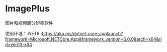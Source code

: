 # ImagePlus
图片和视频超分辨率软件

使用环境：.NET6 :https://aka.ms/dotnet-core-applaunch?framework=Microsoft.NETCore.App&framework_version=6.0.0&arch=x64&rid=win10-x64
